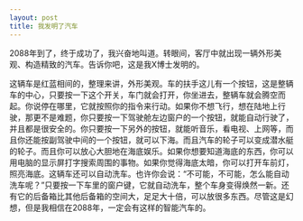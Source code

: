 ```yaml
---
layout: post
title: 我发明了汽车
---
```



2088年到了，终于成功了，我兴奋地叫道。转眼间，客厅中就出现一辆外形美观、构造精致的汽车。告诉你吧，这是我X博士发明的。

这辆车是红蓝相间的，整理来讲，外形美观。车的扶手这儿有一个按钮，这是整辆车的中心，只要按一下这个开关，车门就会打开，你坐进去，整辆车就会腾空而起。你说停在哪里，它就按照你的指令来行动。如果你不想飞行，想在陆地上行驶，那更不是难题，你只要按一下驾驶舱左边窗户的一个按钮，就能自动行驶了，并且都是很安全的。你只要按一下另外的按钮，就能听音乐，看电视、上网等，而且你还能按副驾驶中间的一个按钮，就可以下海。而且汽车的轮子可以变成潜水艇的轮子。而且你可以放心大胆地在海底娱乐。如果你想要知道海底的东西，你可以用电脑的显示屏打字搜索周围的事物。如果你觉得海底太暗，你可以打开车前灯，照亮海底。这辆车还可以自动洗车。也许你会说：“不可能，不可能，怎么能自动洗车呢？”只要按一下车里的窗户键，它就自动洗车，整个车身变得焕然一新。还有它的后备箱比其他后备箱的空间大，足足大十倍，可以放很多东西。尽管这是幻想，但是我相信在2088年，一定会有这样的智能汽车的。
